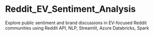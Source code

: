 # Reddit_EV_Sentiment_Analysis
Explore public sentiment and brand discussions in EV-focused Reddit communities using Reddit API, NLP, Streamlit, Azure Databricks, Spark 
